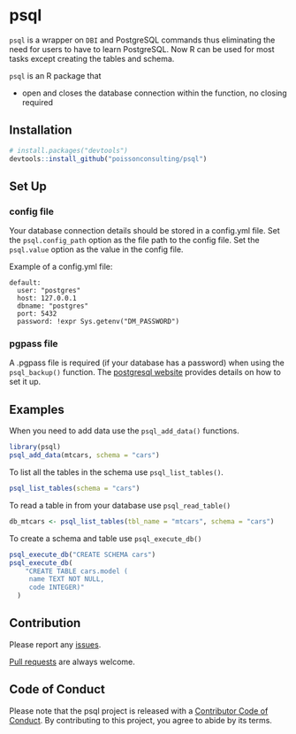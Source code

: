 
# psql

<!-- badges: start -->
<!-- badges: end -->

`psql` is a wrapper on `DBI` and PostgreSQL commands thus eliminating
the need for users to have to learn PostgreSQL. Now R can be used for
most tasks except creating the tables and schema.

`psql` is an R package that

-   open and closes the database connection within the function, no
    closing required

## Installation

``` r
# install.packages("devtools")
devtools::install_github("poissonconsulting/psql")
```

## Set Up

### config file

Your database connection details should be stored in a config.yml file.
Set the `psql.config_path` option as the file path to the config file.
Set the `psql.value` option as the value in the config file.

Example of a config.yml file:

    default:
      user: "postgres"
      host: 127.0.0.1
      dbname: "postgres"
      port: 5432
      password: !expr Sys.getenv("DM_PASSWORD")

### pgpass file

A .pgpass file is required (if your database has a password) when using
the `psql_backup()` function. The [postgresql
website](https://www.postgresql.org/docs/current/libpq-pgpass.html)
provides details on how to set it up.

## Examples

When you need to add data use the `psql_add_data()` functions.

``` r
library(psql)
psql_add_data(mtcars, schema = "cars")
```

To list all the tables in the schema use `psql_list_tables()`.

``` r
psql_list_tables(schema = "cars")
```

To read a table in from your database use `psql_read_table()`

``` r
db_mtcars <- psql_list_tables(tbl_name = "mtcars", schema = "cars")
```

To create a schema and table use `psql_execute_db()`

``` r
psql_execute_db("CREATE SCHEMA cars")
psql_execute_db(
    "CREATE TABLE cars.model (
     name TEXT NOT NULL,
     code INTEGER)"
  )
```

## Contribution

Please report any
[issues](https://github.com/poissonconsulting/psql/issues).

[Pull requests](https://github.com/poissonconsulting/psql/pulls) are
always welcome.

## Code of Conduct

Please note that the psql project is released with a [Contributor Code
of
Conduct](https://contributor-covenant.org/version/2/1/CODE_OF_CONDUCT.html).
By contributing to this project, you agree to abide by its terms.
